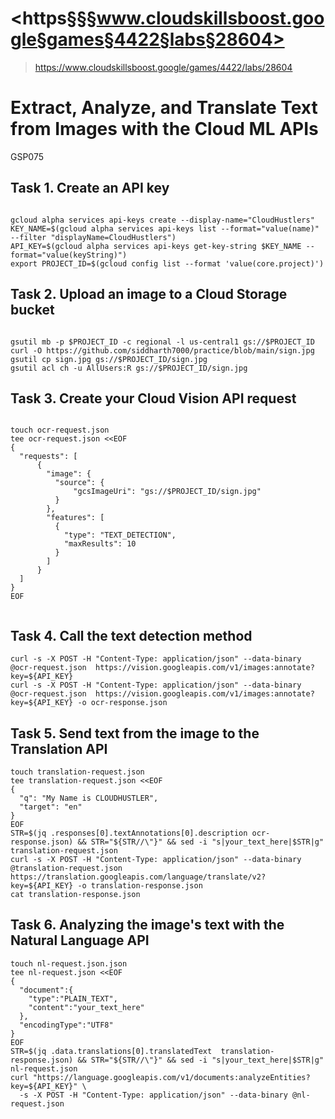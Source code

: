 # <https§§§www.cloudskillsboost.google§games§4422§labs§28604>
> <https://www.cloudskillsboost.google/games/4422/labs/28604>


# Extract, Analyze, and Translate Text from Images with the Cloud ML APIs

GSP075



## Task 1. Create an API key
```

gcloud alpha services api-keys create --display-name="CloudHustlers" 
KEY_NAME=$(gcloud alpha services api-keys list --format="value(name)" --filter "displayName=CloudHustlers")
API_KEY=$(gcloud alpha services api-keys get-key-string $KEY_NAME --format="value(keyString)")
export PROJECT_ID=$(gcloud config list --format 'value(core.project)')

```

## Task 2. Upload an image to a Cloud Storage bucket

```

gsutil mb -p $PROJECT_ID -c regional -l us-central1 gs://$PROJECT_ID
curl -O https://github.com/siddharth7000/practice/blob/main/sign.jpg
gsutil cp sign.jpg gs://$PROJECT_ID/sign.jpg
gsutil acl ch -u AllUsers:R gs://$PROJECT_ID/sign.jpg

```

## Task 3. Create your Cloud Vision API request

```

touch ocr-request.json
tee ocr-request.json <<EOF
{
  "requests": [
      {
        "image": {
          "source": {
              "gcsImageUri": "gs://$PROJECT_ID/sign.jpg"
          }
        },
        "features": [
          {
            "type": "TEXT_DETECTION",
            "maxResults": 10
          }
        ]
      }
  ]
}
EOF


```

## Task 4. Call the text detection method

```
curl -s -X POST -H "Content-Type: application/json" --data-binary @ocr-request.json  https://vision.googleapis.com/v1/images:annotate?key=${API_KEY}
curl -s -X POST -H "Content-Type: application/json" --data-binary @ocr-request.json  https://vision.googleapis.com/v1/images:annotate?key=${API_KEY} -o ocr-response.json
```


## Task 5. Send text from the image to the Translation API

```
touch translation-request.json
tee translation-request.json <<EOF
{
  "q": "My Name is CLOUDHUSTLER",	
  "target": "en"
}
EOF
STR=$(jq .responses[0].textAnnotations[0].description ocr-response.json) && STR="${STR//\"}" && sed -i "s|your_text_here|$STR|g" translation-request.json
curl -s -X POST -H "Content-Type: application/json" --data-binary @translation-request.json https://translation.googleapis.com/language/translate/v2?key=${API_KEY} -o translation-response.json
cat translation-response.json
```

## Task 6. Analyzing the image's text with the Natural Language API


```
touch nl-request.json.json
tee nl-request.json <<EOF
{
  "document":{
    "type":"PLAIN_TEXT",
    "content":"your_text_here"
  },
  "encodingType":"UTF8"
}
EOF
STR=$(jq .data.translations[0].translatedText  translation-response.json) && STR="${STR//\"}" && sed -i "s|your_text_here|$STR|g" nl-request.json
curl "https://language.googleapis.com/v1/documents:analyzeEntities?key=${API_KEY}" \
  -s -X POST -H "Content-Type: application/json" --data-binary @nl-request.json
  
  
```